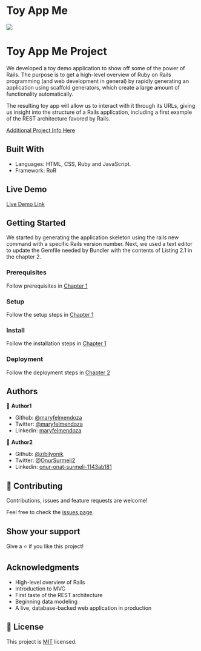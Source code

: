 # Toy App Me

![](https://img.shields.io/badge/Microverse-blueviolet)

# Toy App Me Project

We developed a toy demo application to show off some of the power of Rails. The purpose is to get a high-level overview of Ruby on Rails programming (and web development in general) by rapidly generating an application using scaffold generators, which create a large amount of functionality automatically.

The resulting toy app will allow us to interact with it through its URLs, giving us insight into the structure of a Rails application, including a first example of the REST architecture favored by Rails.


[Additional Project Info Here](https://www.learnenough.com/ruby-on-rails-4th-edition-tutorial/toy_app)

## Built With

- Languages: HTML, CSS, Ruby and JavaScript.
- Framework: RoR


## Live Demo

[Live Demo Link](https://livedemo.com)


## Getting Started

We started by generating the application skeleton using the rails new command with a specific Rails version number.
Next, we used a text editor to update the Gemfile needed by Bundler with the contents of Listing 2.1 in the chapter 2.


### Prerequisites

Follow prerequisites in [Chapter 1](https://www.learnenough.com/ruby-on-rails-4th-edition-tutorial/beginning)


### Setup

Follow the setup steps in [Chapter 1](https://www.learnenough.com/ruby-on-rails-4th-edition-tutorial/beginning)


### Install

Follow the installation steps in [Chapter 1](https://www.learnenough.com/ruby-on-rails-4th-edition-tutorial/beginning)


### Deployment

Follow the deployment steps in [Chapter 2](https://www.learnenough.com/ruby-on-rails-4th-edition-tutorial/toy_app)



## Authors

👤 **Author1**

- Github: [@maryfelmendoza](https://github.com/maryfelmendoza)
- Twitter: [@maryfelmendoza](https://twitter.com/maryfelmendoza)
- Linkedin: [maryfelmendoza](https://linkedin.com/in/maryfelmendoza)

👤 **Author2**

- Github: [@zibilyonik](https://github.com/Zibilyonik)
- Twitter: [@OnurSurmeli2](https://twitter.com/OnurSurmeli2)
- Linkedin: [onur-onat-surmeli-1143ab181](https://www.linkedin.com/in/onur-onat-surmeli-1143ab181/)


## 🤝 Contributing

Contributions, issues and feature requests are welcome!

Feel free to check the [issues page](issues/).

## Show your support

Give a ⭐️ if you like this project!

## Acknowledgments

- High-level overview of Rails
- Introduction to MVC
- First taste of the REST architecture
- Beginning data modeling
- A live, database-backed web application in production

## 📝 License

This project is [MIT](lic.url) licensed.
